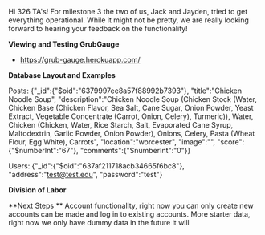 Hi 326 TA's! For milestone 3 the two of us, Jack and Jayden, tried to get everything operational. While it might not be pretty, we are really looking forward to hearing your feedback on the functionality!
  
**Viewing and Testing GrubGauge**
  - https://grub-gauge.herokuapp.com/
  

 

**Database Layout and Examples**

Posts:
{"_id":{"$oid":"6379997ee8a57f88992b7393"},
"title":"Chicken Noodle Soup",
"description":"Chicken Noodle Soup (Chicken Stock (Water, Chicken Base (Chicken Flavor, Sea Salt, Cane Sugar, Onion Powder, Yeast Extract, Vegetable Concentrate (Carrot, Onion, Celery), Turmeric)), Water, Chicken (Chicken, Water, Rice Starch, Salt, Evaporated Cane Syrup, Maltodextrin, Garlic Powder, Onion Powder), Onions, Celery, Pasta (Wheat Flour, Egg White), Carrots",
"location":"worcester",
"image":"",
"score":{"$numberInt":"67"},
"comments":{"$numberInt":"0"}}

Users:
{"_id":{"$oid":"637af211718acb34665f6bc8"},
"address":"test@test.edu",
"password":"test"}

**Division of Labor**






**Next Steps **
Account functionality, right now you can only create new accounts can be made and log in to existing accounts. 
More starter data, right now we only have dummy data in the future it will 
